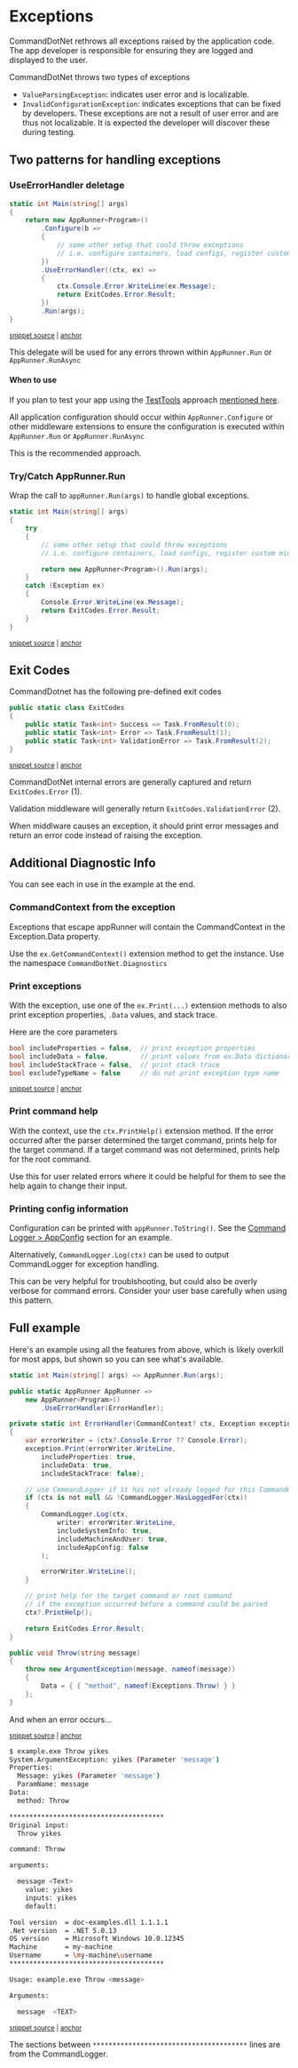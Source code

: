 # Exceptions

CommandDotNet rethrows all exceptions raised by the application code. The app developer is responsible for ensuring they are logged and displayed to the user.

CommandDotNet throws two types of exceptions

* `ValueParsingException`: indicates user error and is localizable.
* `InvalidConfigurationException`: indicates exceptions that can be fixed by developers. These exceptions are not a result of user error and are thus not localizable. It is expected the developer will discover these during testing.

## Two patterns for handling exceptions

### UseErrorHandler deletage

<!-- snippet: exceptions_use_error_handler_delegate -->
<a id='snippet-exceptions_use_error_handler_delegate'></a>
```c#
static int Main(string[] args)
{
    return new AppRunner<Program>()
        .Configure(b =>
        {
            // some other setup that could throw exceptions
            // i.e. configure containers, load configs, register custom middleware
        })
        .UseErrorHandler((ctx, ex) =>
        {
            ctx.Console.Error.WriteLine(ex.Message);
            return ExitCodes.Error.Result;
        })
        .Run(args);
}
```
<sup><a href='https://github.com/bilal-fazlani/commanddotnet/blob/master/CommandDotNet.DocExamples/Diagnostics/Exceptions.cs#L54-L70' title='Snippet source file'>snippet source</a> | <a href='#snippet-exceptions_use_error_handler_delegate' title='Start of snippet'>anchor</a></sup>
<!-- endSnippet -->

This delegate will be used for any errors thrown within `AppRunner.Run` or `AppRunner.RunAsync`

#### When to use

If you plan to test your app using the [TestTools](../TestTools/overview.md) approach [mentioned here](../TestTools/overview.md#testing-your-application).  

All application configuration should occur within `AppRunner.Configure` or other middleware extensions to ensure the configuration is executed within `AppRunner.Run` or `AppRunner.RunAsync`

This is the recommended approach.

### Try/Catch AppRunner.Run

Wrap the call to `appRunner.Run(args)` to handle global exceptions.

<!-- snippet: exceptions_try_catch -->
<a id='snippet-exceptions_try_catch'></a>
```c#
static int Main(string[] args)
{
    try
    {
        // some other setup that could throw exceptions
        // i.e. configure containers, load configs, register custom middleware

        return new AppRunner<Program>().Run(args);
    }
    catch (Exception ex)
    {
        Console.Error.WriteLine(ex.Message);
        return ExitCodes.Error.Result;
    }
}
```
<sup><a href='https://github.com/bilal-fazlani/commanddotnet/blob/master/CommandDotNet.DocExamples/Diagnostics/Exceptions.cs#L86-L102' title='Snippet source file'>snippet source</a> | <a href='#snippet-exceptions_try_catch' title='Start of snippet'>anchor</a></sup>
<!-- endSnippet -->

## Exit Codes

CommandDotnet has the following pre-defined exit codes

<!-- snippet: ExitCodes_class -->
<a id='snippet-exitcodes_class'></a>
```c#
public static class ExitCodes
{
    public static Task<int> Success => Task.FromResult(0);
    public static Task<int> Error => Task.FromResult(1);
    public static Task<int> ValidationError => Task.FromResult(2);
}
```
<sup><a href='https://github.com/bilal-fazlani/commanddotnet/blob/master/CommandDotNet/ExitCodes.cs#L5-L12' title='Snippet source file'>snippet source</a> | <a href='#snippet-exitcodes_class' title='Start of snippet'>anchor</a></sup>
<!-- endSnippet -->

CommandDotNet internal errors are generally captured and return `ExitCodes.Error` (1).

Validation middleware will generally return `ExitCodes.ValidationError` (2).

When middlware causes an exception, it should print error messages and return an error code instead of raising the exception.

## Additional Diagnostic Info

You can see each in use in the example at the end.

### CommandContext from the exception

Exceptions that escape appRunner will contain the CommandContext in the Exception.Data property.

Use the `ex.GetCommandContext()` extension method to get the instance. Use the namespace `CommandDotNet.Diagnostics`

### Print exceptions

With the exception, use one of the `ex.Print(...)` extension methods to also print exception properties, `.Data` values, and stack trace.

Here are the core parameters

<!-- snippet: exception_print_parameters -->
<a id='snippet-exception_print_parameters'></a>
```c#
bool includeProperties = false,  // print exception properties
bool includeData = false,        // print values from ex.Data dictionary
bool includeStackTrace = false,  // print stack trace
bool excludeTypeName = false     // do not print exception type name
```
<sup><a href='https://github.com/bilal-fazlani/commanddotnet/blob/master/CommandDotNet/Diagnostics/ExceptionExtensions.cs#L70-L75' title='Snippet source file'>snippet source</a> | <a href='#snippet-exception_print_parameters' title='Start of snippet'>anchor</a></sup>
<!-- endSnippet -->

### Print command help

With the context, use the `ctx.PrintHelp()` extension method. 
If the error occurred after the parser determined the target command, prints help for the target command. 
If a target command was not determined, prints help for the root command.

Use this for user related errors where it could be helpful for them to see the help again to change their input.

### Printing config information

Configuration can be printed with `appRunner.ToString()`.  See the [Command Logger > AppConfig](command-logger.md#appconfig) section for an example.

Alternatively, `CommandLogger.Log(ctx)` can be used to output CommandLogger for exception handling.

This can be very helpful for troublshooting, but could also be overly verbose for command errors. Consider your user base carefully when using this pattern.

## Full example

Here's an example using all the features from above, which is likely overkill for most apps, but shown so you can see what's available.

<!-- snippet: exceptions_cmdlog_error_handler -->
<a id='snippet-exceptions_cmdlog_error_handler'></a>
```c#
static int Main(string[] args) => AppRunner.Run(args);

public static AppRunner AppRunner =>
    new AppRunner<Program>()
        .UseErrorHandler(ErrorHandler);

private static int ErrorHandler(CommandContext? ctx, Exception exception)
{
    var errorWriter = (ctx?.Console.Error ?? Console.Error);
    exception.Print(errorWriter.WriteLine,
        includeProperties: true,
        includeData: true,
        includeStackTrace: false);

    // use CommandLogger if it has not already logged for this CommandContext
    if (ctx is not null && !CommandLogger.HasLoggedFor(ctx))
    {
        CommandLogger.Log(ctx,
            writer: errorWriter.WriteLine,
            includeSystemInfo: true,
            includeMachineAndUser: true,
            includeAppConfig: false
        );

        errorWriter.WriteLine();
    }

    // print help for the target command or root command
    // if the exception occurred before a command could be parsed
    ctx?.PrintHelp();

    return ExitCodes.Error.Result;
}

public void Throw(string message)
{
    throw new ArgumentException(message, nameof(message))
    {
        Data = { { "method", nameof(Exceptions.Throw) } }
    };
}
```

And when an error occurs...

<sup><a href='https://github.com/bilal-fazlani/commanddotnet/blob/master/CommandDotNet.DocExamples/Diagnostics/Exceptions.cs#L118-L160' title='Snippet source file'>snippet source</a> | <a href='#snippet-exceptions_cmdlog_error_handler' title='Start of snippet'>anchor</a></sup>
<!-- endSnippet -->

<!-- snippet: exceptions_throw_cmdlog -->
<a id='snippet-exceptions_throw_cmdlog'></a>
```bash
$ example.exe Throw yikes
System.ArgumentException: yikes (Parameter 'message')
Properties:
  Message: yikes (Parameter 'message')
  ParamName: message
Data:
  method: Throw

***************************************
Original input:
  Throw yikes

command: Throw

arguments:

  message <Text>
    value: yikes
    inputs: yikes
    default:

Tool version  = doc-examples.dll 1.1.1.1
.Net version  = .NET 5.0.13
OS version    = Microsoft Windows 10.0.12345
Machine       = my-machine
Username      = \my-machine\username
***************************************

Usage: example.exe Throw <message>

Arguments:

  message  <TEXT>
```
<sup><a href='https://github.com/bilal-fazlani/commanddotnet/blob/master/CommandDotNet.DocExamples/BashSnippets/exceptions_throw_cmdlog.bash#L1-L35' title='Snippet source file'>snippet source</a> | <a href='#snippet-exceptions_throw_cmdlog' title='Start of snippet'>anchor</a></sup>
<!-- endSnippet -->

The sections between `***************************************` lines are from the CommandLogger.